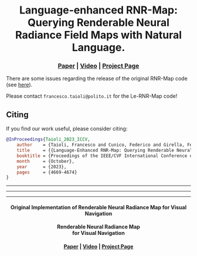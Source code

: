 <h1 align="center">
Language-enhanced RNR-Map: Querying Renderable Neural Radiance Field Maps with Natural Language.
</h1>

<h3 align="center"><a href="https://arxiv.org/abs/2308.08854">Paper</a> | <a href="https://www.youtube.com/watch?v=UmIW3k0ZyDE">Video</a> | <a href="https://intelligolabs.github.io/Le-RNR-Map/">Project Page</a></h3>

There are some issues regarding the release of the original RNR-Map code (see [here](https://github.com/rllab-snu/RNR-Map)).

Please contact ```francesco.taioli@polito.it``` for the Le-RNR-Map code!

## Citing
If you find our work useful, please consider citing:
```BibTeX
@InProceedings{Taioli_2023_ICCV,
    author    = {Taioli, Francesco and Cunico, Federico and Girella, Federico and Bologna, Riccardo and Farinelli, Alessandro and Cristani, Marco},
    title     = {{Language-Enhanced RNR-Map: Querying Renderable Neural Radiance Field Maps with Natural Language}},
    booktitle = {Proceedings of the IEEE/CVF International Conference on Computer Vision (ICCV) Workshops},
    month     = {October},
    year      = {2023},
    pages     = {4669-4674}
}
```

---
---
---

<h4 align="center"> Original Implementation of Renderable Neural Radiance Map for Visual Navigation </h4>
<h4 align="center">
Renderable Neural Radiance Map <br> for Visual Navigation‬ 
</h4>

<h4 align="center"><a href="https://arxiv.org/abs/2303.00304">Paper</a> | <a href="https://youtu.be/OSs7yLEDUrM">Video</a> | <a href="https://rllab-snu.github.io/projects/RNR-Map/">Project Page</a></h4>

